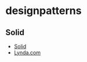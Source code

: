 # designpatterns

## Solid
* [Solid](https://en.wikipedia.org/wiki/SOLID)
* [Lynda.com](https://www.lynda.com/Developer-Programming-Foundations-tutorials/Foundations-Programming-Design-Patterns/135365-2.html?srchtrk=index%3a2%0alinktypeid%3a2%0aq%3a+Course%3a+Programming+Foundations%3a+Design+Patterns%0apage%3a1%0as%3arelevance%0asa%3atrue%0aproducttypeid%3a2)
